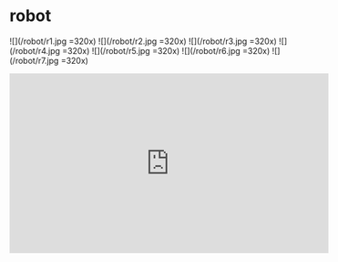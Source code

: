 # robot

![](/robot/r1.jpg =320x)
![](/robot/r2.jpg =320x)
![](/robot/r3.jpg =320x)
![](/robot/r4.jpg =320x)
![](/robot/r5.jpg =320x)
![](/robot/r6.jpg =320x)
![](/robot/r7.jpg =320x)

<div>
<iframe width="560" height="315" src="https://www.youtube.com/embed/Qo_OJltC35w" frameborder="0" allow="accelerometer; autoplay; encrypted-media; gyroscope; picture-in-picture" allowfullscreen></iframe>
</div>
